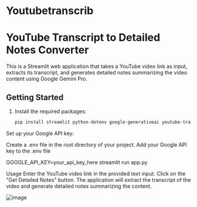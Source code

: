 # Youtubetranscrib
# YouTube Transcript to Detailed Notes Converter

This is a Streamlit web application that takes a YouTube video link as input, extracts its transcript, and generates detailed notes summarizing the video content using Google Gemini Pro.

## Getting Started

1. Install the required packages:
   ```bash
   pip install streamlit python-dotenv google-generativeai youtube-transcript-api 
Set up your Google API key:

Create a .env file in the root directory of your project.
Add your Google API key to the .env file

GOOGLE_API_KEY=your_api_key_here
streamlit run app.py

Usage
Enter the YouTube video link in the provided text input.
Click on the "Get Detailed Notes" button.
The application will extract the transcript of the video and generate detailed notes summarizing the content.



![image](https://github.com/Osama066/Youtubetranscrib/assets/109853647/22d99145-640e-4919-8502-25bcec32c3fb)
